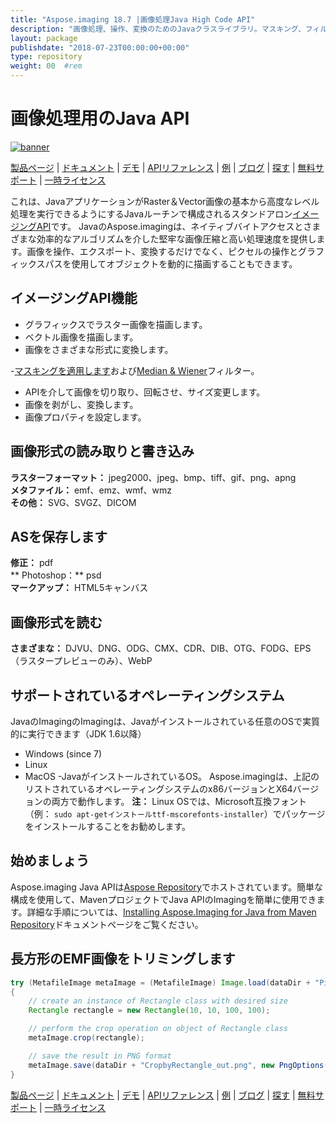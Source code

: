 ```yaml
---
title: "Aspose.imaging 18.7 |画像処理Java High Code API" 
description: "画像処理、操作、変換のためのJavaクラスライブラリ。マスキング、フィルター、デスケウ、マトリックス変換、形状、ディザリング、およびベクトルをサポートします。" 
layout: package
publishdate: "2018-07-23T00:00:00+00:00"
type: repository
weight: 00	#rem
---
```


# 画像処理用のJava API
[![banner](/res_repo/img/compress/aspose_imaging-for-java-banner.png)](./)

[製品ページ](https://products.aspose.com/imaging/java) | [ドキュメント](https://docs.aspose.com/imaging/java/) | [デモ](https://products.aspose.app/imaging/family) | [APIリファレンス](https://apireference.aspose.com/imaging/java) | [例](https://github.com/aspose-imaging/Aspose.Imaging-for-Java) | [ブログ](https://blog.aspose.com/category/imaging/) | [探す](https://search.aspose.com/) | [無料サポート](https://forum.aspose.com/c/imaging) | [一時ライセンス](https://purchase.aspose.com/temporary-license)

これは、JavaアプリケーションがRaster＆Vector画像の基本から高度なレベル処理を実行できるようにするJavaルーチンで構成されるスタンドアロン[イメージングAPI](https://products.aspose.com/imaging/java)です。
JavaのAspose.imagingは、ネイティブバイトアクセスとさまざまな効率的なアルゴリズムを介した堅牢な画像圧縮と高い処理速度を提供します。画像を操作、エクスポート、変換するだけでなく、ピクセルの操作とグラフィックスパスを使用してオブジェクトを動的に描画することもできます。

## イメージングAPI機能
 - グラフィックスでラスター画像を描画します。
 - ベクトル画像を描画します。
 - 画像をさまざまな形式に変換します。

-[マスキングを適用します](https://docs.aspose.com/imaging/java/applying-masking-to-images/)および[Median & Wiener](https://docs.aspose.com/imaging/java/applying-median-and-wiener-filters/)フィルター。
 -  APIを介して画像を切り取り、回転させ、サイズ変更します。
 - 画像を剥がし、変換します。
 - 画像プロパティを設定します。

## 画像形式の読み取りと書き込み
**ラスターフォーマット：** jpeg2000、jpeg、bmp、tiff、gif、png、apng \
**メタファイル：** emf、emz、wmf、wmz \
**その他：** SVG、SVGZ、DICOM

## ASを保存します
**修正：** pdf \
** Photoshop：** psd \
**マークアップ：** HTML5キャンバス

## 画像形式を読む
**さまざまな：** DJVU、DNG、ODG、CMX、CDR、DIB、OTG、FODG、EPS（ラスタープレビューのみ）、WebP

## サポートされているオペレーティングシステム
JavaのImagingのImagingは、Javaがインストールされている任意のOSで実質的に実行できます（JDK 1.6以降）
- Windows (since 7)
- Linux
- MacOS
-JavaがインストールされているOS。
Aspose.imagingは、上記のリストされているオペレーティングシステムのx86バージョンとX64バージョンの両方で動作します。
**注：** Linux OSでは、Microsoft互換フォント（例： `sudo apt-getインストールttf-mscorefonts-installer`）でパッケージをインストールすることをお勧めします。

## 始めましょう

Aspose.imaging Java APIは[Aspose Repository](https://releases.aspose.com/imaging/java/)でホストされています。簡単な構成を使用して、MavenプロジェクトでJava APIのImagingを簡単に使用できます。詳細な手順については、[Installing Aspose.Imaging for Java from Maven Repository](https://docs.aspose.com/imaging/java/installation/)ドキュメントページをご覧ください。

## 長方形のEMF画像をトリミングします

```java
try (MetafileImage metaImage = (MetafileImage) Image.load(dataDir + "Picture1.emf"))
{
	// create an instance of Rectangle class with desired size
	Rectangle rectangle = new Rectangle(10, 10, 100, 100);

	// perform the crop operation on object of Rectangle class
	metaImage.crop(rectangle);

	// save the result in PNG format
	metaImage.save(dataDir + "CropbyRectangle_out.png", new PngOptions());
}
```

[製品ページ](https://products.aspose.com/imaging/java) | [ドキュメント](https://docs.aspose.com/imaging/java/) | [デモ](https://products.aspose.app/imaging/family) | [APIリファレンス](https://apireference.aspose.com/imaging/java) | [例](https://github.com/aspose-imaging/Aspose.Imaging-for-Java) | [ブログ](https://blog.aspose.com/category/imaging/) | [探す](https://search.aspose.com/) | [無料サポート](https://forum.aspose.com/c/imaging) | [一時ライセンス](https://purchase.aspose.com/temporary-license)
